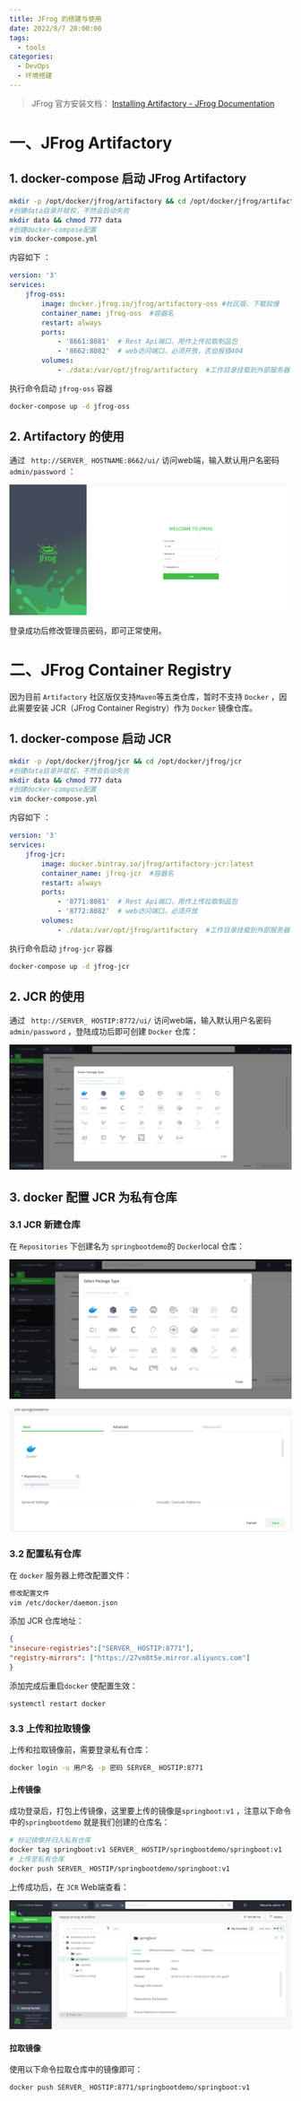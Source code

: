 ```yaml
---
title: JFrog 的搭建与使用
date: 2022/8/7 20:00:00
tags: 
  - tools
categories: 
  - DevOps
  - 环境搭建
---
```


> JFrog 官方安装文档：  [Installing Artifactory - JFrog Documentation](https://www.jfrog.com/confluence/display/JFROG/Installing+Artifactory#InstallingArtifactory-DockerComposeInstallation) 

# 一、JFrog Artifactory

## 1. docker-compose 启动 JFrog Artifactory

```bash
mkdir -p /opt/docker/jfrog/artifactory && cd /opt/docker/jfrog/artifactory
#创建data目录并赋权，不然会启动失败
mkdir data && chmod 777 data
#创建docker-compose配置
vim docker-compose.yml
```

 内容如下 ：

```yaml
version: '3'
services:
    jfrog-oss:
        image: docker.jfrog.io/jfrog/artifactory-oss #社区版，下载较慢
        container_name: jfrog-oss  #容器名
        restart: always
        ports:
        	- '8661:8081'  # Rest Api端口，用作上传拉取制品包
        	- '8662:8082'  # web访问端口，必须开放，否自报错404
        volumes:
        	- ./data:/var/opt/jfrog/artifactory  #工作目录挂载到外部服务器
```

执行命令启动 `jfrog-oss` 容器

```bash
docker-compose up -d jfrog-oss
```



## 2. Artifactory 的使用

通过 ` http://SERVER_ HOSTNAME:8662/ui/` 访问web端，输入默认用户名密码 `admin/password` ：

![1659863206702](../blog-assets/JfrogArtifactory搭建/1659863206702.png)

登录成功后修改管理员密码，即可正常使用。



# 二、JFrog Container Registry

因为目前 `Artifactory` 社区版仅支持`Maven`等五类仓库，暂时不支持 `Docker` ，因此需要安装 JCR（JFrog Container Registry）作为 `Docker` 镜像仓库。

## 1. docker-compose 启动 JCR

```bash
mkdir -p /opt/docker/jfrog/jcr && cd /opt/docker/jfrog/jcr
#创建data目录并赋权，不然会启动失败
mkdir data && chmod 777 data
#创建docker-compose配置
vim docker-compose.yml
```

内容如下 ：

```yaml
version: '3'
services:
    jfrog-jcr:
        image: docker.bintray.io/jfrog/artifactory-jcr:latest 
        container_name: jfrog-jcr  #容器名
        restart: always
        ports:
        	- '8771:8081'  # Rest Api端口，用作上传拉取制品包
        	- '8772:8082'  # web访问端口，必须开放
        volumes:
        	- ./data:/var/opt/jfrog/artifactory  #工作目录挂载到外部服务器
```

执行命令启动 `jfrog-jcr` 容器

```bash
docker-compose up -d jfrog-jcr
```

## 2. JCR 的使用

通过 ` http://SERVER_ HOSTIP:8772/ui/` 访问web端，输入默认用户名密码 `admin/password` ，登陆成功后即可创建 `Docker` 仓库：

![1659868523300](../blog-assets/JfrogArtifactory搭建/1659868523300.png)

## 3. docker 配置 JCR 为私有仓库

### 3.1 JCR 新建仓库

在 `Repositories` 下创建名为 `springbootdemo`的 `Docker`local 仓库：

![1659946671813](../blog-assets/JfrogArtifactory搭建/1659946671813.png)

![1659946715124](../blog-assets/JfrogArtifactory搭建/1659946715124.png)

### 3.2 配置私有仓库

在 `docker` 服务器上修改配置文件：

```bash
修改配置文件
vim /etc/docker/daemon.json
```

添加 JCR 仓库地址：

```json
{
"insecure-registries":["SERVER_ HOSTIP:8771"],
"registry-mirrors": ["https://27vm8t5e.mirror.aliyuncs.com"]
}
```

添加完成后重启`docker` 使配置生效：

```bash
systemctl restart docker
```

### 3.3 上传和拉取镜像

上传和拉取镜像前，需要登录私有仓库：

```bash
docker login -u 用户名 -p 密码 SERVER_ HOSTIP:8771
```

#### 上传镜像

成功登录后，打包上传镜像，这里要上传的镜像是`springboot:v1` ，注意以下命令中的`springbootdemo` 就是我们创建的仓库名：

```bash
# 标记镜像并归入私有仓库
docker tag springboot:v1 SERVER_ HOSTIP/springbootdemo/springboot:v1
# 上传至私有仓库
docker push SERVER_ HOSTIP/springbootdemo/springboot:v1
```

上传成功后，在 `JCR` Web端查看：

![1659947843896](../blog-assets/JfrogArtifactory搭建/1659947843896.png)

#### 拉取镜像

使用以下命令拉取仓库中的镜像即可：

```bash
docker push SERVER_ HOSTIP:8771/springbootdemo/springboot:v1
```

